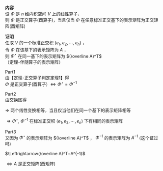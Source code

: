 **内容**  
设 $\Phi$ 是 $n$ 维内积空间 $V$ 上的线性算子，  
则 $\Phi$ 是正交算子(酉算子)，当且仅当 $\Phi$ 在任意标准正交基下的表示矩阵为正交矩阵(酉矩阵)  
  
**证明**  
任取 $V$ 的一个标准正交积 $(e_1,e_2,\cdots,e_n)$ ，  
令 $\Phi$ 在该基下的表示矩阵为 $A$ ，  
则 $\Phi^\star$ 在同一基下的表示矩阵为 $(\overline A)^T$ （定理-伴随算子的表示矩阵）  
  
Part1  
由【定理-正交算子判定定理1】得  
 $\Phi$ 是正交算子(酉算子) $\Leftrightarrow\Phi^\star=\Phi^{-1}$   
  
Part2  
由交换图得  
  
 $\Rightarrow$ 两个线性变换相等，当且仅当他们在同一个基下的表示矩阵相等  
  
 $\Rightarrow\Phi^\star,\ \Phi^{-1}$ 在标准正交积 $(e_1,e_2,\cdots,e_n)$ 下有相同的表示矩阵  
  
Part3  
又因为 $\Phi^\star$ 的表示矩阵为 $(\overline A)^T$ ， $\Phi^{-1}$ 的表示矩阵为 $A^{-1}$ (这个证过吗)  
  
 $\Leftrightarrow(\overline A)^T=A^{-1}$   
  
 $\Leftrightarrow A$ 是正交矩阵(酉矩阵)  
